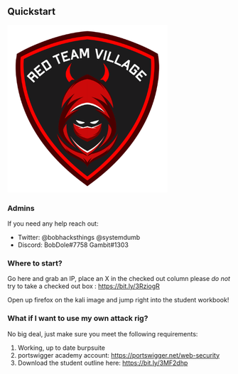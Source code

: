 ## Quickstart
![RTV](https://github.com/bobdolectf/Redcon_Web_Workshop/blob/main/RTV-Devil-Sticker.png?raw=true)

### Admins

If you need any help reach out:

* Twitter: @bobhacksthings @systemdumb
* Discord: BobDole#7758 Gambit#1303

### Where to start?

Go here and grab an IP, place an X in the checked out column please _do not_ try to take a checked out box :  <https://bit.ly/3RziogR>

Open up firefox on the kali image and jump right into the student workbook!

### What if I want to use my own attack rig?

No big deal, just make sure you meet the following requirements:

1) Working, up to date burpsuite
2) portswigger academy account: https://portswigger.net/web-security
3) Download the student outline here: https://bit.ly/3MF2dhp  

